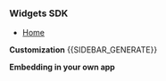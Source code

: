### Widgets SDK

- [Home](Home)

**Customization**
{{SIDEBAR_GENERATE}}

**Embedding in your own app**

